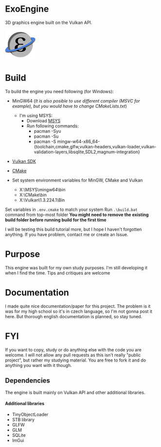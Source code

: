 # ExoEngine

3D graphics engine built on the Vulkan API.

<img src="exo.png" alt="ExoEngine icon" width="100"/>

# Build

To build the engine you need following (for Windows):

* MinGW64
    (*It is also posible to use different compiler (MSVC for example), but you would have to change CMakeLists.txt*)

    - I'm using MSYS:
        - Download [MSYS](https://www.msys2.org)
        - Run following commands:
            - pacman -Syu
            - pacman -Su
            - pacman -S mingw-w64-x86_64-{toolchain,cmake,glfw,vulkan-headers,vulkan-loader,vulkan-validation-layers,libsqlite,SDL2,magnum-integration}
* [Vulkan SDK](https://vulkan.lunarg.com/sdk/home#windows)
* [CMake](https://cmake.org/download)
* Set system environment variables for MinGW, CMake and Vulkan
    - X:\MSYS\mingw64\bin
    - X:\CMake\bin
    - X:\Vulkan\1.3.224.1\Bin

Set variables in `.env.cmake` to match your system
Run `.\build.bat` command from top-most folder
**You might need to remove the existing build folder before running build for the first time**

I will be testing this build tutorial more, but I hope I haven't forgotten anything. If you have problem, contact me or create an Issue.

# Purpose

This engine was built for my own study purposes. I'm still developing it when I find the time. Tips and critiques are welcome

# Documentation

I made quite nice documentation/paper for this project. The problem is it was for my high school so it's in czech language, so I'm not gonna post it here.
But thorough english documentation is planned, so stay tuned.

# FYI

If you want to copy, study or do anything else with the code you are welcome. I will not allow any pull requests as this isn't really "public project", but rather my studying material. You are free to fork it and do anything you want with it though.

## Dependencies

The engine is built mainly on Vulkan API and other additional libraries.

#### Additional libraries

* TinyObjectLoader
* STB library
* GLFW
* GLM
* SQLite
* ImGui
